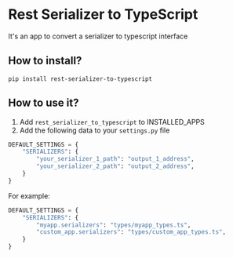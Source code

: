 # Rest Serializer to TypeScript

It's an app to convert a serializer to typescript interface

## How to install?

    pip install rest-serializer-to-typescript

## How to use it?

1. Add `rest_serializer_to_typescript` to INSTALLED_APPS
2. Add the following data to your `settings.py` file

```python
DEFAULT_SETTINGS = {
    "SERIALIZERS": {
        "your_serializer_1_path": "output_1_address",
        "your_serializer_2_path": "output_2_address",
    }
}
```

For example:

```python
DEFAULT_SETTINGS = {
    "SERIALIZERS": {
        "myapp.serializers": "types/myapp_types.ts",
        "custom_app.serializers": "types/custom_app_types.ts",
    }
}
```
